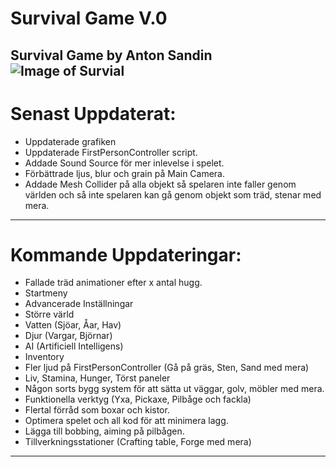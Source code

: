 # Survival Game V.0
Survival Game by Anton Sandin
![Image of Survial](http://i.imgur.com/stY6pZG.png)
---
# Senast Uppdaterat:
* Uppdaterade grafiken
* Uppdaterade FirstPersonController script.
* Addade Sound Source för mer inlevelse i spelet.
* Förbättrade ljus, blur och grain på Main Camera.
* Addade Mesh Collider på alla objekt så spelaren inte faller genom världen och så inte spelaren kan gå genom objekt som träd, stenar med mera.
---
# Kommande Uppdateringar:
* Fallade träd animationer efter x antal hugg.
* Startmeny
* Advancerade Inställningar
* Större värld 
* Vatten (Sjöar, Åar, Hav)
* Djur (Vargar, Björnar)
* AI (Artificiell Intelligens)
* Inventory
* Fler ljud på FirstPersonController (Gå på gräs, Sten, Sand med mera)
* Liv, Stamina, Hunger, Törst paneler
* Någon sorts bygg system för att sätta ut väggar, golv, möbler med mera.
* Funktionella verktyg (Yxa, Pickaxe, Pilbåge och fackla)
* Flertal förråd som boxar och kistor.
* Optimera spelet och all kod för att minimera lagg.
* Lägga till bobbing, aiming på pilbågen.
* Tillverkningsstationer (Crafting table, Forge med mera)
---
